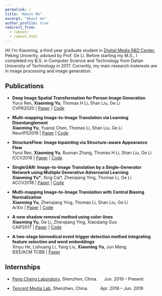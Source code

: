 ```yaml
---
permalink: /
title: "About Me"
excerpt: "About me"
author_profile: true
redirect_from: 
  - /about/
  - /about.html
---
```


Hi! I’m Xiaoming, a third year graduate student in [Digital Media R&D Center](http://media.pkusz.edu.cn), Peking Univerity, advised by Prof. Ge Li.
Before starting my M.S., I completed my B.S. in Computer Science and Technology from Dalian University of Technology in 2017.
Currently, my main research insterests are in image processing and image generation.

Publications
------
- **Deep Image Spatial Transformation for Person Image Generation** <br> Yurui Ren, **Xiaoming Yu**, Thomas H Li, Shan Liu, Ge Li <br> CVPR2020 \| [Paper](https://arxiv.org/pdf/) \| [Code](https://github.com/RenYurui/Global-Flow-Local-Attention)

- **Multi-mapping Image-to-Image Translation via Learning Disentanglement** <br> **Xiaoming Yu**, Yuanqi Chen, Thomas Li, Shan Liu, Ge Li <br> NeurIPS2019 \| [Paper](https://arxiv.org/pdf/1909.07877.pdf) \| [Code](https://github.com/Xiaoming-Yu/DMIT)

- **StructureFlow: Image Inpainting via Structure-aware Appearance Flow** <br> Yurui Ren, **Xiaoming Yu**, Ruonan Zhang, Thomas H Li, Shan Liu, Ge Li <br> ICCV2019 \| [Paper](https://arxiv.org/pdf/1908.03852.pdf) \| [Code](https://github.com/RenYurui/StructureFlow)

- **SingleGAN: Image-to-Image Translation by a Single-Generator Network using Multiple Generative Adversarial Learning** <br> **Xiaoming Yu\***, Xing Cai\*, Zhenqiang Ying, Thomas Li, Ge Li <br> ACCV2018 \| [Paper](https://arxiv.org/pdf/1810.04991.pdf) \| [Code](https://github.com/Xiaoming-Yu/SingleGAN)

- **Multi-mapping Image-to-Image Translation with Central Biasing Normalization** <br> **Xiaoming Yu**, Zhenqiang Ying, Thomas Li, Shan Liu, Ge Li <br> ArXiv \| [Paper](https://arxiv.org/pdf/1806.10050.pdf) \| [Code](https://github.com/Xiaoming-Yu/DMIT/tree/master/models/modules)

- **A new shadow removal method using color-lines** <br> **Xiaoming Yu**, Ge Li, Zhenqiang Ying, Xiaoqiang Guo <br> CAIP2017 \| [Paper](https://www.researchgate.net/publication/318730124) \| [Code](https://github.com/Xiaoming-Yu/ShadowRemoval)

- **A two-stage biomedical event trigger detection method integrating feature selection and word embeddings** <br> Xinyu He, Lishuang Li, Yang Liu, **Xiaoming Yu**, Jun Meng <br> IEEE/ACM TCBB \| [Paper](https://ieeexplore.ieee.org/document/7947109)

Internships
------
- [Peng Cheng Laboratory](http://www.pcl.ac.cn/), Shenzhen, China. &emsp; Jun. 2019 – Present

- [Tencent Media Lab](https://avlab.qq.com), Shenzhen, China. &emsp; &emsp; Apr. 2019 – Jun. 2019
